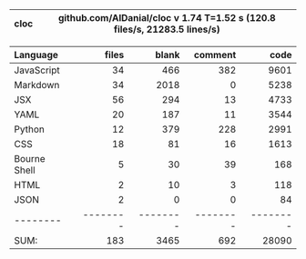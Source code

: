 cloc|github.com/AlDanial/cloc v 1.74  T=1.52 s (120.8 files/s, 21283.5 lines/s)
--- | ---

Language|files|blank|comment|code
:-------|-------:|-------:|-------:|-------:
JavaScript|34|466|382|9601
Markdown|34|2018|0|5238
JSX|56|294|13|4733
YAML|20|187|11|3544
Python|12|379|228|2991
CSS|18|81|16|1613
Bourne Shell|5|30|39|168
HTML|2|10|3|118
JSON|2|0|0|84
--------|--------|--------|--------|--------
SUM:|183|3465|692|28090
